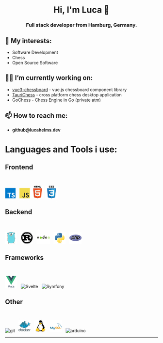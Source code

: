 <h1 align="center">Hi, I'm Luca 👋</h1>
<h3 align="center">Full stack developer from Hamburg, Germany.</h3>

## 🔭 My interests:

- Software Development
- Chess
- Open Source Software


## 👨‍💻 I’m currently working on:

- [vue3-chessboard](https://github.com/qwerty084/vue3-chessboard) - vue.js chessboard component library
- [TauriChess](https://github.com/qwerty084/TauriChess) - cross platform chess desktop application
- GoChess - Chess Engine in Go (private atm)

## 📫 How to reach me:
- **github@lucahelms.dev**

# Languages and Tools i use:

## Frontend

<br>

<p align="left">
<img src="https://raw.githubusercontent.com/devicons/devicon/master/icons/typescript/typescript-original.svg" alt="TypeScript" width="35" height="35"/> &nbsp;
<img src="https://raw.githubusercontent.com/devicons/devicon/master/icons/javascript/javascript-original.svg" alt="JavaScript" width="35" height="35"/>
<img src="https://raw.githubusercontent.com/devicons/devicon/master/icons/html5/html5-original-wordmark.svg" alt="HTML" width="42" height="42"/>
<img src="https://raw.githubusercontent.com/devicons/devicon/master/icons/css3/css3-original-wordmark.svg" alt="CSS" width="42" height="42"/>
</p>

## Backend

<br>

<p align="left">
<img src="https://raw.githubusercontent.com/devicons/devicon/master/icons/go/go-original.svg" alt="Go" width="40" height="40"/> &nbsp;
<img src="https://raw.githubusercontent.com/devicons/devicon/master/icons/rust/rust-plain.svg" alt="Rust" width="40" height="40"/> &nbsp;
<img src="https://raw.githubusercontent.com/devicons/devicon/master/icons/nodejs/nodejs-original-wordmark.svg" alt="node.js" width="45" height="45"/> &nbsp;
<img src="https://raw.githubusercontent.com/devicons/devicon/master/icons/python/python-original.svg" alt="Python" width="40" height="40"/> &nbsp;
<img src="https://raw.githubusercontent.com/devicons/devicon/master/icons/php/php-original.svg" alt="PHP" width="40" height="40"/>
</p>

## Frameworks

<br>

<p align="left">
<img src="https://raw.githubusercontent.com/devicons/devicon/master/icons/vuejs/vuejs-original-wordmark.svg" alt="vue.js" width="40" height="40"/> &nbsp;
<img src="https://upload.wikimedia.org/wikipedia/commons/1/1b/Svelte_Logo.svg" alt="Svelte" width="40" height="40"/> &nbsp;
<img src="https://avatars.githubusercontent.com/u/143937?s=200&v=4" alt="Symfony" width="40" height="40"/>
</p>

## Other

<br>

<p aling="left">
<img src="https://www.vectorlogo.zone/logos/git-scm/git-scm-icon.svg" alt="git" width="40" height="40"/> &nbsp;
<img src="https://raw.githubusercontent.com/devicons/devicon/master/icons/docker/docker-original-wordmark.svg" alt="docker" width="40" height="40"/> &nbsp;
<img src="https://raw.githubusercontent.com/devicons/devicon/master/icons/linux/linux-original.svg" alt="Linux" width="40" height="40"/> &nbsp;
<img src="https://raw.githubusercontent.com/devicons/devicon/master/icons/mysql/mysql-original-wordmark.svg" alt="MySQL" width="40" height="40"/> &nbsp;
<img src="https://cdn.worldvectorlogo.com/logos/arduino-1.svg" alt="arduino" width="40" height="40"/>
</p>

<hr>
